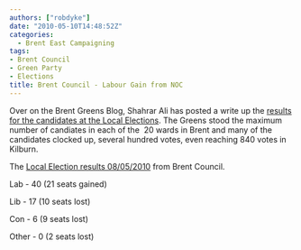 ```yaml
---
authors: ["robdyke"]
date: "2010-05-10T14:48:52Z"
categories:
  - Brent East Campaigning
tags:
- Brent Council
- Green Party
- Elections
title: Brent Council - Labour Gain from NOC
---
```

Over on the Brent Greens Blog, Shahrar Ali has posted a write up the [results for the candidates at the Local Elections](http://brentgreens.blogspot.com/2010/05/brent-greens-parliamentary-and-council.html). The Greens stood the maximum number of candiates in each of the  20 wards in Brent and many of the candidates clocked up, several hundred votes, even reaching 840 votes in Kilburn.

The [Local Election results 08/05/2010](http://www.brent.gov.uk/home.nsf/news/LBB-1125) from Brent Council.

Lab - 40 (21 seats gained)
  
Lib - 17 (10 seats lost)
  
Con - 6 (9 seats lost)
  
Other - 0 (2 seats lost)
